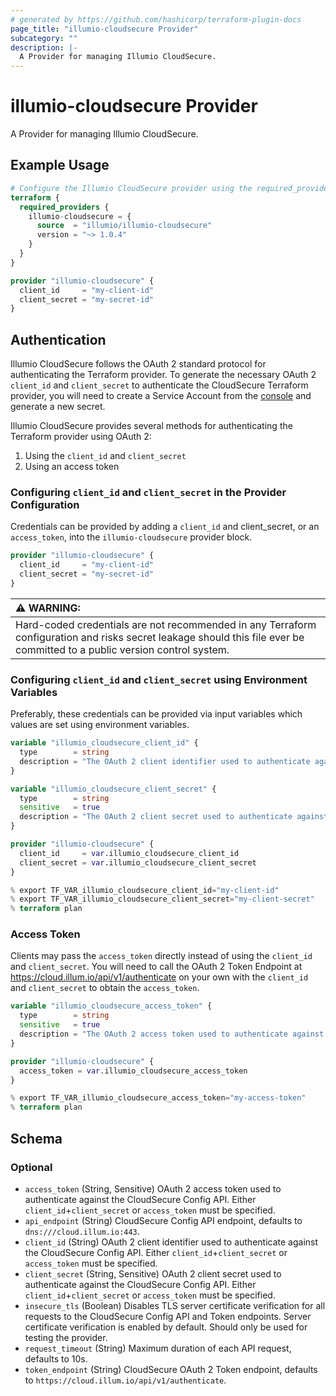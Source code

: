 ```yaml
---
# generated by https://github.com/hashicorp/terraform-plugin-docs
page_title: "illumio-cloudsecure Provider"
subcategory: ""
description: |-
  A Provider for managing Illumio CloudSecure.
---
```


# illumio-cloudsecure Provider

A Provider for managing Illumio CloudSecure.

## Example Usage

```terraform
# Configure the Illumio CloudSecure provider using the required_providers stanza.
terraform {
  required_providers {
    illumio-cloudsecure = {
      source  = "illumio/illumio-cloudsecure"
      version = "~> 1.0.4"
    }
  }
}

provider "illumio-cloudsecure" {
  client_id     = "my-client-id"
  client_secret = "my-secret-id"
}
```

## Authentication

Illumio CloudSecure follows the OAuth 2 standard protocol for authenticating the Terraform provider.
To generate the necessary OAuth 2 `client_id` and `client_secret` to authenticate the CloudSecure Terraform provider, you will need to create a Service Account from the [console](https://console.illum.io/#/serviceAccounts) and generate a new secret.

Illumio CloudSecure provides several methods for authenticating the Terraform provider using OAuth 2:

1. Using the `client_id` and `client_secret`
1. Using an access token

### Configuring `client_id` and `client_secret` in the Provider Configuration

Credentials can be provided by adding a `client_id` and client_secret, or an `access_token`, into the `illumio-cloudsecure` provider block.

```terraform
provider "illumio-cloudsecure" {
  client_id     = "my-client-id"
  client_secret = "my-secret-id"
}
```

| :warning: WARNING:                                                                                                                                                        |
| :------------------------------------------------------------------------------------------------------------------------------------------------------------------------ |
| Hard-coded credentials are not recommended in any Terraform configuration and risks secret leakage should this file ever be committed to a public version control system. |

### Configuring `client_id` and `client_secret` using Environment Variables

Preferably, these credentials can be provided via input variables which values are set using environment variables.

```terraform
variable "illumio_cloudsecure_client_id" {
  type        = string
  description = "The OAuth 2 client identifier used to authenticate against the CloudSecure Config API."
}

variable "illumio_cloudsecure_client_secret" {
  type        = string
  sensitive   = true
  description = "The OAuth 2 client secret used to authenticate against the CloudSecure Config API."
}

provider "illumio-cloudsecure" {
  client_id     = var.illumio_cloudsecure_client_id
  client_secret = var.illumio_cloudsecure_client_secret
}
```

```terraform
% export TF_VAR_illumio_cloudsecure_client_id="my-client-id"
% export TF_VAR_illumio_cloudsecure_client_secret="my-client-secret"
% terraform plan
```

### Access Token

Clients may pass the `access_token` directly instead of using the `client_id` and `client_secret`.
You will need to call the OAuth 2 Token Endpoint at https://cloud.illum.io/api/v1/authenticate on your own with the `client_id` and `client_secret` to obtain the `access_token`.

```terraform
variable "illumio_cloudsecure_access_token" {  
  type        = string  
  sensitive   = true  
  description = "The OAuth 2 access token used to authenticate against the CloudSecure Config API."  
}  

provider "illumio-cloudsecure" {  
  access_token = var.illumio_cloudsecure_access_token  
}
```

```terraform
% export TF_VAR_illumio_cloudsecure_access_token="my-access-token"  
% terraform plan  
```

<!-- schema generated by tfplugindocs -->
## Schema

### Optional

- `access_token` (String, Sensitive) OAuth 2 access token used to authenticate against the CloudSecure Config API. Either `client_id`+`client_secret` or `access_token` must be specified.
- `api_endpoint` (String) CloudSecure Config API endpoint, defaults to `dns:///cloud.illum.io:443`.
- `client_id` (String) OAuth 2 client identifier used to authenticate against the CloudSecure Config API. Either `client_id`+`client_secret` or `access_token` must be specified.
- `client_secret` (String, Sensitive) OAuth 2 client secret used to authenticate against the CloudSecure Config API. Either `client_id`+`client_secret` or `access_token` must be specified.
- `insecure_tls` (Boolean) Disables TLS server certificate verification for all requests to the CloudSecure Config API and Token endpoints. Server certificate verification is enabled by default. Should only be used for testing the provider.
- `request_timeout` (String) Maximum duration of each API request, defaults to 10s.
- `token_endpoint` (String) CloudSecure OAuth 2 Token endpoint, defaults to `https://cloud.illum.io/api/v1/authenticate`.